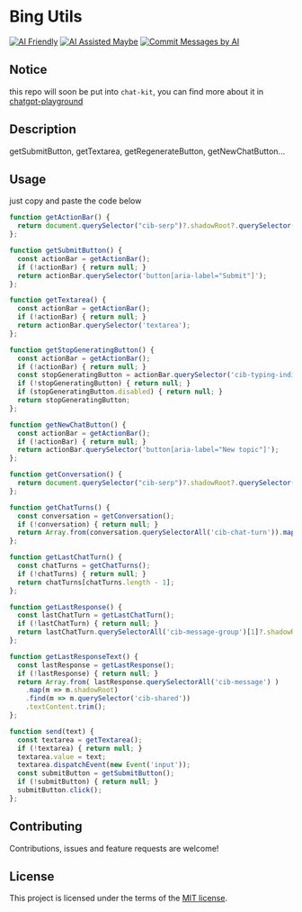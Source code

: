 # Bing Utils

[![AI Friendly](https://img.shields.io/badge/AI-Friendly-pink?style=for-the-badge)](https://github.com/mefengl/made-by-ai)
[![AI Assisted Maybe](https://img.shields.io/badge/AI%20Assisted-Maybe-yellow?style=for-the-badge)](https://github.com/mefengl/made-by-ai)
[![Commit Messages by AI](https://img.shields.io/badge/Commit%20Messages%20by-AI-green?style=for-the-badge)](https://github.com/mefengl/made-by-ai)

## Notice

this repo will soon be put into `chat-kit`, you can find more about it in [chatgpt-playground](https://github.com/mefengl/chatgpt-playground)

## Description

getSubmitButton, getTextarea, getRegenerateButton, getNewChatButton...

## Usage

just copy and paste the code below

```js
function getActionBar() {
  return document.querySelector("cib-serp")?.shadowRoot?.querySelector("cib-action-bar")?.shadowRoot;
};
```

```js
function getSubmitButton() {
  const actionBar = getActionBar();
  if (!actionBar) { return null; }
  return actionBar.querySelector('button[aria-label="Submit"]');
};
```

```js
function getTextarea() {
  const actionBar = getActionBar();
  if (!actionBar) { return null; }
  return actionBar.querySelector('textarea');
};
```

```js
function getStopGeneratingButton() {
  const actionBar = getActionBar();
  if (!actionBar) { return null; }
  const stopGeneratingButton = actionBar.querySelector('cib-typing-indicator')?.shadowRoot?.querySelector('button[aria-label="Stop Responding"]');
  if (!stopGeneratingButton) { return null; }
  if (stopGeneratingButton.disabled) { return null; }
  return stopGeneratingButton;
};
```

```js
function getNewChatButton() {
  const actionBar = getActionBar();
  if (!actionBar) { return null; }
  return actionBar.querySelector('button[aria-label="New topic"]');
};
```

```js
function getConversation() {
  return document.querySelector("cib-serp")?.shadowRoot?.querySelector("cib-conversation")?.shadowRoot;
};
```

```js
function getChatTurns() {
  const conversation = getConversation();
  if (!conversation) { return null; }
  return Array.from(conversation.querySelectorAll('cib-chat-turn')).map(t => t.shadowRoot);
};
```

```js
function getLastChatTurn() {
  const chatTurns = getChatTurns();
  if (!chatTurns) { return null; }
  return chatTurns[chatTurns.length - 1];
};
```

```js
function getLastResponse() {
  const lastChatTurn = getLastChatTurn();
  if (!lastChatTurn) { return null; }
  return lastChatTurn.querySelectorAll('cib-message-group')[1]?.shadowRoot;
};
```

```js
function getLastResponseText() {
  const lastResponse = getLastResponse();
  if (!lastResponse) { return null; }
  return Array.from( lastResponse.querySelectorAll('cib-message') )
    .map(m => m.shadowRoot)
    .find(m => m.querySelector('cib-shared'))
    .textContent.trim();
};
```

```js
function send(text) {
  const textarea = getTextarea();
  if (!textarea) { return null; }
  textarea.value = text;
  textarea.dispatchEvent(new Event('input'));
  const submitButton = getSubmitButton();
  if (!submitButton) { return null; }
  submitButton.click();
};
```

## Contributing

Contributions, issues and feature requests are welcome!

## License

This project is licensed under the terms of the [MIT license](/LICENSE).

